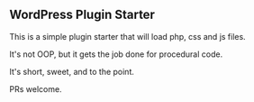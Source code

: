## WordPress Plugin Starter

This is a simple plugin starter that will load php, css and js files. 

It's not OOP, but it gets the job done for procedural code. 

It's short, sweet, and to the point. 

PRs welcome.